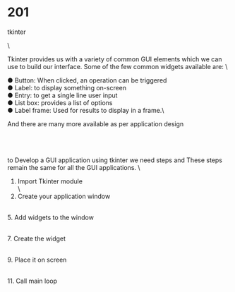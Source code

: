 # 201
tkinter


\

Tkinter provides us with a variety of common GUI elements which we can use to build our interface.
Some of the few common widgets available are:
\

● Button: When clicked, an operation can be triggered\
● Label: to display something on-screen\
● Entry: to get a single line user input\
● List box: provides a list of options\
● Label frame: Used for results to display in a frame.\

And there are many more available as per application design

\
\
\
 to Develop a GUI application using tkinter we need steps and These steps remain the same for all the GUI applications.
 \
1. Import Tkinter module \
\
3. Create your application window

\
5. Add widgets to the window

\
7. Create the widget

\
9. Place it on screen

\
11. Call main loop
